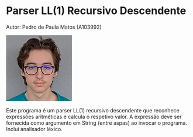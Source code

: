 # Parser LL(1) Recursivo Descendente

Autor: Pedro de Paula Matos (A103992)

![Foto](../foto.jpg "foto")

Este programa é um parser LL(1) recursivo descendente que reconhece expressões aritméticas e calcula o respetivo valor. A expressão deve ser fornecida como argumento em String (entre aspas) ao invocar o programa.
Inclui analisador léxico.
